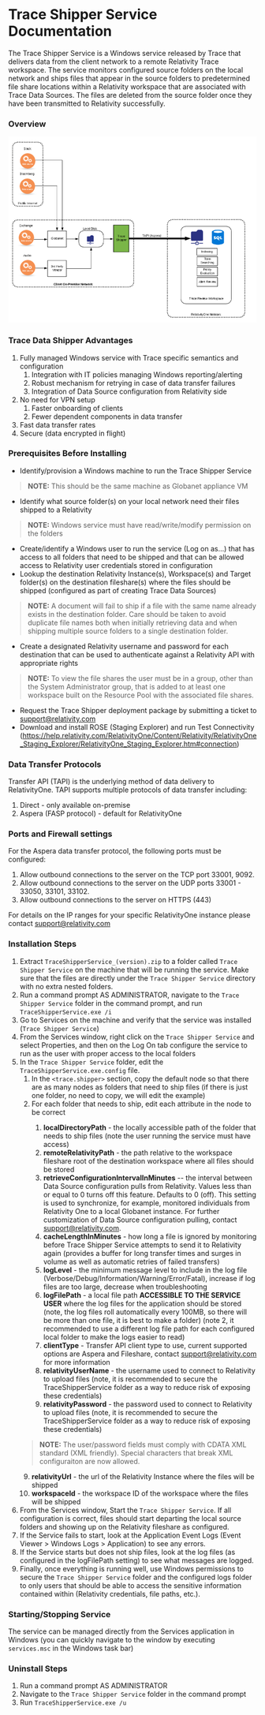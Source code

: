 # Trace Shipper Service Documentation

The Trace Shipper Service is a Windows service released by Trace that delivers data from the client network to a remote Relativity Trace workspace. The service monitors configured source folders on the local network and ships files that appear in the source folders to predetermined file share locations within a Relativity workspace that are associated with Trace Data Sources. The files are deleted from the source folder once they have been transmitted to Relativity successfully. 

### Overview

![TraceShipperOverview](media/TraceShipperOverview.png)

### Trace Data Shipper Advantages
1. Fully managed Windows service with Trace specific semantics and configuration
   1. Integration with IT policies managing Windows reporting/alerting
   2. Robust mechanism for retrying in case of data transfer failures
   3. Integration of Data Source configuration from Relativity side
2. No need for VPN setup
   1. Faster onboarding of clients
   2. Fewer dependent components in data transfer
3. Fast data transfer rates
4. Secure (data encrypted in flight)

### Prerequisites Before Installing

- Identify/provision a Windows machine to run the Trace Shipper Service
> **NOTE:** This should be the same machine as Globanet appliance VM
- Identify what source folder(s) on your local network need their files shipped to a Relativity
> **NOTE:** Windows service must have read/write/modify permission on the folders
- Create/identify a Windows user to run the service (Log on as...) that has access to all folders that need to be shipped and that can be allowed access to Relativity user credentials stored in configuration
- Lookup the destination Relativity Instance(s), Workspace(s) and Target folder(s) on the destination fileshare(s) where the files should be shipped (configured as part of creating Trace Data Sources)

> **NOTE:** A document will fail to ship if a file with the same name already exists in the destination folder. Care should be taken to avoid duplicate file names both when initially retrieving data and when shipping multiple source folders to a single destination folder.

- Create a designated Relativity username and password for each destination that can be used to authenticate against a Relativity API with appropriate rights
> **NOTE:** To view the file shares the user must be in a group, other than the System Administrator group, that is added to at least one workspace built on the Resource Pool with the associated file shares.
- Request the Trace Shipper deployment package by submitting a ticket to support@relativity.com
- Download and install ROSE (Staging Explorer) and run Test Connectivity (https://help.relativity.com/RelativityOne/Content/Relativity/RelativityOne_Staging_Explorer/RelativityOne_Staging_Explorer.htm#connection)

### Data Transfer Protocols
Transfer API (TAPI) is the underlying method of data delivery to RelativityOne.  TAPI supports multiple protocols of data transfer including:
1. Direct - only available on-premise
2. Aspera (FASP protocol) - default for RelativityOne

### Ports and Firewall settings
For the Aspera data transfer protocol, the following ports must be configured:
1. Allow outbound connections to the server on the TCP port 33001, 9092.
2. Allow outbound connections to the server on the UDP ports 33001 - 33050, 33101, 33102.
3. Allow outbound connections to the server on HTTPS (443)

For details on the IP ranges for your specific RelativityOne instance please contact support@relativity.com


### Installation Steps

1. Extract `TraceShipperService_(version).zip` to a folder called `Trace Shipper Service` on the machine that will be running the service. Make sure that the files are directly under the `Trace Shipper Service` directory with no extra nested folders.
2. Run a command prompt AS ADMINISTRATOR, navigate to the `Trace Shipper Service` folder in the command prompt, and run `TraceShipperService.exe /i`
3. Go to Services on the machine and verify that the service was installed (`Trace Shipper Service`)
4. From the Services window, right click on the `Trace Shipper Service` and select Properties, and then on the Log On tab configure the service to run as the user with proper access to the local folders
5. In the `Trace Shipper Service` folder, edit the `TraceShipperService.exe.config` file. 
   1. In the `<trace.shipper>` section, copy the default <add> node so that there are as many nodes as folders that need to ship files (if there is just one folder, no need to copy, we will edit the example)
   2. For each folder that needs to ship, edit each attribute in the <add> node to be correct
      1. **localDirectoryPath** - the locally accessible path of the folder that needs to ship files (note the user running the service must have access)
      2. **remoteRelativityPath** - the path relative to the workspace fileshare root of the destination workspace where all files should be stored
      3. **retrieveConfigurationIntervalInMinutes** -- the interval between Data Source configuration pulls from Relativity. Values less than or equal to 0 turns off this feature. Defaults to 0 (off). This setting is used to synchronize, for example, monitored individuals from Relativity One to a local Globanet instance. For further customization of Data Source configuration pulling, contact support@relativity.com.
      3. **cacheLengthInMinutes** - how long a file is ignored by monitoring before Trace Shipper Service attempts to send it to Relativity again (provides a buffer for long transfer times and surges in volume as well as automatic retries of failed transfers)
      4. **logLevel** - the minimum message level to include in the log file (Verbose/Debug/Information/Warning/Error/Fatal), increase if log files are too large, decrease when troubleshooting
      5. **logFilePath** - a local file path **ACCESSIBLE TO THE SERVICE USER** where the log files for the application should be stored (note, the log files roll automatically every 100MB, so there will be more than one file, it is best to make a folder) (note 2, it recommended to use a different log file path for each configured local folder to make the logs easier to read)
      6. **clientType** - Transfer API client type to use, current supported options are Aspera and Fileshare, contact support@relativity.com for more information
      7. **relativityUserName** - the username used to connect to Relativity to upload files (note, it is recommended to secure the TraceShipperService folder as a way to reduce risk of exposing these credentials)
      8. **relativityPassword** - the password used to connect to Relativity to upload files (note, it is recommended to secure the TraceShipperService folder as a way to reduce risk of exposing these credentials)
   > **NOTE:** The user/password fields must comply with CDATA XML standard (XML friendly).  Special characters that break XML configuraiton are now allowed.
      9. **relativityUrl** - the url of the Relativity Instance where the files will be shipped
      10. **workspaceId** - the workspace ID of the workspace where the files will be shipped
6. From the Services window, Start the `Trace Shipper Service`. If all configuration is correct, files should start departing the local source folders and showing up on the Relativity fileshare as configured.
7. If the Service fails to start, look at the Application Event Logs (Event Viewer > Windows Logs > Application) to see any errors.
8. If the Service starts but does not ship files, look at the log files (as configured in the logFilePath setting) to see what messages are logged.
9. Finally, once everything is running well, use Windows permissions to secure the `Trace Shipper Service` folder and the configured logs folder to only users that should be able to access the sensitive information contained within (Relativity credentials, file paths, etc.).

### Starting/Stopping Service
The service can be managed directly from the Services application in Windows (you can quickly navigate to the window by executing `services.msc` in the Windows task bar)

### Uninstall Steps

1. Run a command prompt AS ADMINISTRATOR
2. Navigate to the `Trace Shipper Service` folder in the command prompt
3. Run `TraceShipperService.exe /u`
